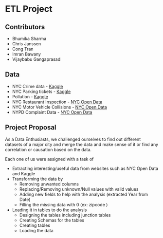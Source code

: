 # ETL Project

## Contributors

-	Bhumika Sharma
-	Chris Janssen
-	Cong Tran
-	Imran Bawany
-	Vijaybabu Gangaprasad

## Data

-	NYC Crime data - [Kaggle](https://www.kaggle.com/) 
-	NYC Parking tickets - [Kaggle](https://www.kaggle.com/) 
-	Pollution - [Kaggle](https://www.kaggle.com/) 
-	NYC Restaurant Inspection - [NYC Open Data](https://opendata.cityofnewyork.us/) 
-	NYC Motor Vehicle Collisions - [NYC Open Data](https://opendata.cityofnewyork.us/) 
-	NYPD Complaint Data  - [NYC Open Data](https://opendata.cityofnewyork.us/) 


## Project Proposal

As a Data Enthusiasts, we challenged ourselves to find out different datasets of a major city and merge the data and make sense of it or find any correlation or causation based on the data.

Each one of us were assigned with a task of

-	Extracting interesting/useful data from websites such as NYC Open Data and Kaggle 
-	Transforming the data by
	-	Removing unwanted columns
	-	Replacing/Removing unknown/Null values with valid values
	-	Adding new fields to help with the analysis (extracted Year from Date)
	-	Filling the missing data with 0 (ex: zipcode )
-	Loading it in tables to do the analysis
	-	Designing the tables including junction tables
	-	Creating Schemas for the tables
	-	Creating tables
	-	Loading the data
